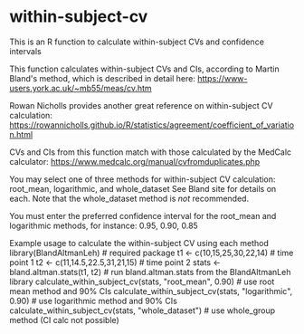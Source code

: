 # within-subject-cv
This is an R function to calculate within-subject CVs and confidence intervals 

This function calculates within-subject CVs and CIs, according to Martin Bland's method, which is described in detail here: https://www-users.york.ac.uk/~mb55/meas/cv.htm

Rowan Nicholls provides another great reference on within-subject CV calculation: https://rowannicholls.github.io/R/statistics/agreement/coefficient_of_variation.html

CVs and CIs from this function match with those calculated by the MedCalc calculator: 
  https://www.medcalc.org/manual/cvfromduplicates.php

You may select one of three methods for within-subject CV calculation: 
  root_mean, logarithmic, and whole_dataset
See Bland site for details on each. Note that the whole_dataset method is *not* recommended. 

You must enter the preferred confidence interval for the root_mean and logarithmic methods, for instance: 
  0.95, 0.90, 0.85
  
Example usage to calculate the within-subject CV using each method
    library(BlandAltmanLeh) # required package
    t1 <- c(10,15,25,30,22,14) # time point 1 
    t2 <- c(11,14.5,22.5,31,21,15) # time point 2 
    stats <- bland.altman.stats(t1, t2) # run bland.altman.stats from the BlandAltmanLeh library
    calculate_within_subject_cv(stats, "root_mean", 0.90) # use root mean method and 90% CIs
    calculate_within_subject_cv(stats, "logarithmic", 0.90) # use logarithmic method and 90% CIs
    calculate_within_subject_cv(stats, "whole_dataset") # use whole_group method (CI calc not possible)